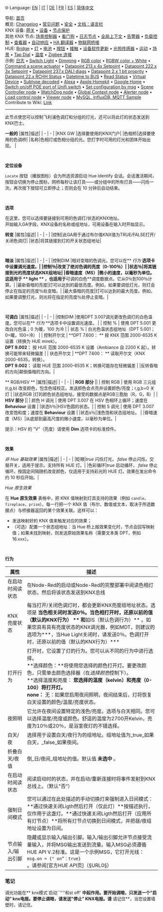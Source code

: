 🌐 Language: [EN](/node-red-contrib-knx-ultimate/wiki/HUE+Light) | [IT](/node-red-contrib-knx-ultimate/wiki/it-HUE+Light) | [DE](/node-red-contrib-knx-ultimate/wiki/de-HUE+Light) | [FR](/node-red-contrib-knx-ultimate/wiki/fr-HUE+Light) | [ES](/node-red-contrib-knx-ultimate/wiki/es-HUE+Light) | [简体中文](/node-red-contrib-knx-ultimate/wiki/zh-CN-HUE+Light)

<!-- NAV START -->
导航: [首页](/node-red-contrib-knx-ultimate/wiki/zh-CN-Home)  
概览: [Changelog](https://github.com/Supergiovane/node-red-contrib-knx-ultimate/blob/master/CHANGELOG.md) • [常见问题](/node-red-contrib-knx-ultimate/wiki/zh-CN-FAQ-Troubleshoot) • [安全](/node-red-contrib-knx-ultimate/wiki/zh-CN-SECURITY) • [文档：语言栏](/node-red-contrib-knx-ultimate/wiki/zh-CN-Docs-Language-Bar)  
KNX 设备: [网关](/node-red-contrib-knx-ultimate/wiki/zh-CN-Gateway-configuration) • [设备](/node-red-contrib-knx-ultimate/wiki/zh-CN-Device) • [节点保护](/node-red-contrib-knx-ultimate/wiki/zh-CN-Protections)  
其他 KNX 节点: [场景控制器](/node-red-contrib-knx-ultimate/wiki/zh-CN-SceneController-Configuration) • [看门狗](/node-red-contrib-knx-ultimate/wiki/zh-CN-WatchDog-Configuration) • [日志节点](/node-red-contrib-knx-ultimate/wiki/zh-CN-Logger-Configuration) • [全局上下文](/node-red-contrib-knx-ultimate/wiki/zh-CN-GlobalVariable) • [告警器](/node-red-contrib-knx-ultimate/wiki/zh-CN-Alerter-Configuration) • [负载控制](/node-red-contrib-knx-ultimate/wiki/zh-CN-LoadControl-Configuration) • [查看器](/node-red-contrib-knx-ultimate/wiki/zh-CN-knxUltimateViewer) • [自动响应](/node-red-contrib-knx-ultimate/wiki/zh-CN-KNXAutoResponder) • [HA 翻译器](/node-red-contrib-knx-ultimate/wiki/zh-CN-HATranslator) • [物联网桥接](/node-red-contrib-knx-ultimate/wiki/zh-CN-IoT-Bridge-Configuration)  
HUE: [Bridge](/node-red-contrib-knx-ultimate/wiki/zh-CN-HUE+Bridge+configuration) • [灯](/node-red-contrib-knx-ultimate/wiki/zh-CN-HUE+Light) • [电池](/node-red-contrib-knx-ultimate/wiki/zh-CN-HUE+Battery) • [按钮](/node-red-contrib-knx-ultimate/wiki/zh-CN-HUE+Button) • [接触](/node-red-contrib-knx-ultimate/wiki/zh-CN-HUE+Contact+sensor) • [设备软件更新](/node-red-contrib-knx-ultimate/wiki/zh-CN-HUE+Device+software+update) • [光照传感器](/node-red-contrib-knx-ultimate/wiki/zh-CN-HUE+Light+sensor) • [运动](/node-red-contrib-knx-ultimate/wiki/zh-CN-HUE+Motion) • [场景](/node-red-contrib-knx-ultimate/wiki/zh-CN-HUE+Scene) • [Tap Dial](/node-red-contrib-knx-ultimate/wiki/zh-CN-HUE+Tapdial) • [温度](/node-red-contrib-knx-ultimate/wiki/zh-CN-HUE+Temperature+sensor) • [Zigbee 连接](/node-red-contrib-knx-ultimate/wiki/zh-CN-HUE+Zigbee+connectivity)  
示例: [日志](/node-red-contrib-knx-ultimate/wiki/zh-CN-Logger-Sample) • [Switch Light](/node-red-contrib-knx-ultimate/wiki/-Sample---Switch-light) • [Dimming](/node-red-contrib-knx-ultimate/wiki/-Sample---Dimming) • [RGB color](/node-red-contrib-knx-ultimate/wiki/-Sample---RGB-Color) • [RGBW color + White](/node-red-contrib-knx-ultimate/wiki/-Sample---RGBW-Color-plus-White) • [Command a scene actuator](/node-red-contrib-knx-ultimate/wiki/-Sample---Control-a-scene-actuator) • [Datapoint 213.x 4x Setpoint](/node-red-contrib-knx-ultimate/wiki/-Sample---DPT213) • [Datapoint 222.x 3x Setpoint](/node-red-contrib-knx-ultimate/wiki/-Sample---DPT222) • [Datapoint 237.x DALI diags](/node-red-contrib-knx-ultimate/wiki/-Sample---DPT237) • [Datapoint 2.x 1 bit proprity](/node-red-contrib-knx-ultimate/wiki/-Sample---DPT2) • [Datapoint 22.x RCHH Status](/node-red-contrib-knx-ultimate/wiki/-Sample---DPT22) • [Datetime to BUS](/node-red-contrib-knx-ultimate/wiki/-Sample---DateTime-to-BUS) • [Read Status](/node-red-contrib-knx-ultimate/wiki/-Sample---Read-value-from-Device) • [Virtual Device](/node-red-contrib-knx-ultimate/wiki/-Sample---Virtual-Device) • [Subtype decoded](/node-red-contrib-knx-ultimate/wiki/-Sample---Subtype) • [Alexa](/node-red-contrib-knx-ultimate/wiki/-Sample---Alexa) • [Apple Homekit](/node-red-contrib-knx-ultimate/wiki/-Sample---Apple-Homekit) • [Google Home](/node-red-contrib-knx-ultimate/wiki/-Sample---Google-Assistant) • [Switch on/off POE port of Unifi switch](/node-red-contrib-knx-ultimate/wiki/-Sample---UnifiPOE) • [Set configuration by msg](/node-red-contrib-knx-ultimate/wiki/-Sample-setConfig) • [Scene Controller node](/node-red-contrib-knx-ultimate/wiki/Sample-Scene-Node) • [WatchDog node](/node-red-contrib-knx-ultimate/wiki/-Sample---WatchDog) • [Global Context node](/node-red-contrib-knx-ultimate/wiki/SampleGlobalContextNode) • [Alerter node](/node-red-contrib-knx-ultimate/wiki/SampleAlerter) • [Load control node](/node-red-contrib-knx-ultimate/wiki/SampleLoadControl) • [Viewer node](/node-red-contrib-knx-ultimate/wiki/knxUltimateViewer) • [MySQL, InfluxDB, MQTT Sample](/node-red-contrib-knx-ultimate/wiki/Sample-KNX2MQTT-KNX2MySQL-KNX2InfluxDB)  
Contribute to Wiki: [Link](/node-red-contrib-knx-ultimate/wiki/zh-CN-Manage-Wiki)
<!-- NAV END -->

---

<p>此节点使您可以控制飞利浦色调灯和分组的灯光，还可以将此灯的状态发送到KNX巴士。</p>

**一般的**
|属性|描述|
| - | - |
|KNX GW |选择要使用的KNX门户|
|色相桥|选择要使用的色调桥|
|名称|色相灯或色相分组的光。您打字时可用的灯光和团体开始出现。 |

<br/>

**定位设备**

`Locate` 按钮（播放图标）会为所选资源启动 Hue Identify 会话。会话激活期间，按钮会切换为停止图标，网桥每秒让该灯具——或分组中的所有灯具——闪烁一次。再次按下按钮可立即停止；否则会在 10 分钟后自动结束。

<br/>

**选项**

在这里，您可以选择要链接到可用的色调灯/状态的KNX地址。<br/>
开始输入GA字段，KNX设备的名称或组地址，可用设备在输入时开始显示。

**转变**
|属性|描述|
| - | - |
|控制|此GA用于通过布尔值KNX值为TRUE/FALSE打开/关闭色调灯|
|状态|将其链接到灯的开关状态组地址|

<br/>

**暗淡**
|属性|描述|
| - | - |
|控制DIM |相对变暗的色调光。您可以在\*\* _行为_ **选项卡中设置调光速度。|
|控制％|改变了绝对色调的亮度（0-100％）|
|状态％|将其链接到光的亮度状态KNX组地址|
|昏暗速度（MS）|微小的速度，以毫秒为单位。这适用于 ** light ** ，也适用于**可调的白色\*\*调度数据点。它从0％到100％计算。|
|最新昏暗的亮度|灯可以达到的最低亮度。例如，如果要调低灯光，则灯会停止在指定的亮度％处变暗。|
|最大昏暗的亮度|灯可以达到的最大亮度。例如，如果要调整灯光，则光将在指定的亮度％处停止变暗。|

<br/>

**可调白**
|属性|描述|
| - | - |
|控制DIM |使用DPT 3.007调光更改色调灯的白色温度。您可以在\*\* _行为_ \*\*选项卡中设置调光速度。 |
| 控制 % | 使用 DPT 5.001 更改白光色温；0 为暖，100 为冷 |
| 状态 % | 白光色温状态组地址（DPT 5.001；0=暖，100=冷） |
| 控制开尔文 | **DPT 7.600： ** 按 KNX 范围 2000-6535 K 设置（转换为 HUE mirek）。<br/>**DPT 9.002：** 按 HUE 范围 2000-6535 K 设置（Ambiance 自 2200 K 起）。转换可能带来轻微偏差 |
| 状态开尔文 | **DPT 7.600： ** 读取开尔文（KNX 2000-6535，转换）。<br/>**DPT 9.002：** 读取 HUE 范围 2000-6535 K；转换可能存在轻微偏差 |
|反转昏暗的方向|颠倒昏暗的方向。|
<br/>

\*\* RGB/HSV \*\*
|属性|描述|
| - | - |
| **RGB 部分** ||
| 控制 RGB | 使用 RGB 三元组 (r,g,b) 改变颜色，包含色域校正。发送颜色会点亮并设置颜色/亮度；r,g,b=0 关灯 |
|状态RGB |灯的颜色状态组地址。接受的数据点是RGB三胞胎（R，G，B）|
| **HSV 部分** ||
| 颜色 H 调光 | 使用 DPT 3.007 在 HSV 色相环上循环；速度在 **Behaviour** 设置 |
|状态h％|HSV色圆的状态。|
| 控制 S 调光 | 使用 DPT 3.007 改变饱和度；速度在 **Behaviour** 设置 |
|状态s％|浅色饱和状态组地址。 |
|昏暗速度（MS）|从底部到最高尺度的微小速度，以毫秒为单位。|

提示：HSV 的 "V”（亮度）请使用 **Dim** 选项卡的标准控件。

<br/>

**效果**

_非 Hue 基础效果_
|属性|描述|
| - | - |
|眨眼|_true_ 闪烁灯光， _false_ 停止闪烁。交替开关，适用于提示。支持所有 HUE 灯。|
|色彩循环|_true_ 启动循环， _false_ 停止循环。按固定间隔随机改变颜色，仅适用于支持彩光的 HUE 灯。效果在发出命令约 10 秒后开始。|

_Hue 原生效果_

在 **Hue 原生效果** 表格中，把 KNX 值映射到灯具支持的效果（例如 `candle`、`fireplace`、`prism`）。每一行把一个 KNX 值（布尔、数值或文本，取决于所选数据点）与桥接器返回的某个效果关联。这样可以：

- 发送映射好的 KNX 值来触发对应的效果；
- （可选）配置一个状态组地址：当 Hue 桥上报效果变化时，节点会回写映射值；如果未找到映射，则发送原始效果名称（需要文本类 DPT，例如 16.xxx）。

<br/>

**行为**

|属性|描述|
|----------------------------------------------------- |----------------------------------------------------------------------------------------------------------------------------------------------------------------------------------------------------------------------------------------------------------------------------------------------------------------------------------------------------------------------------------------------------------------------------------------------------------------------------------------------------|
|在启动时阅读状态|在Node-Red的启动或Node-Red的完整部署中阅读色相灯状态，然后将该状态发送到KNX总线|
|KNX亮度状态|每当打开/关闭色调灯时，都会更新KNX亮度组地址状态。选项是 **当色相关闭时发送0％。当色相打开时，还原以前的值（默认的KNX行为） ** 和**如IS（默认色调行为）** 。如果您具有具有亮度状态的KNX调光器，例如MDT，则建议的选项为\*\*\*，当Hue Light关闭时，请发送0％。色调打开时，还原以前的值（默认的KNX行为）\*\*\* |
|打开行为|打开时，它设置了灯的行为。您可以从不同的行为中进行选择。<br/> \*\*选择颜色：\*\*将使用您选择的颜色打开灯。要更改颜色，只需单击颜色选择器（&#x5728;_&#x9009;择颜&#x8272;_&#x63A7;制下）。<br/> \*\*选择温度和亮度： **您选择的温度（kelvin）和亮度（0-100）将打开灯。<br/> none：** 无：如果您启用夜间照明，夜间结束后，灯将恢复白天设置的颜色/温度/亮度状态。|
|夜照明|它允许在夜间设置特定的浅色/亮度。选项与白天相同。您可以选择温度/亮度或颜色。舒适的温度为2700开Kelvin，亮度为10％或20％，是浴室夜灯的不错选择。 |
|白天/夜|选择用于设置白天/夜行为的组地址。组地址值为\_true\_如果白天，\_false\_如果夜间。|
|折叠白天/夜值|倒\_日/夜间\_组地址的值。默认值 **未选中** 。|
|在启动时阅读状态|阅读启动时的状态，并在启动/重新连接时将事件发射到KNX总线上。（默认"否”）|
|强制日间模式|您可以通过在此处描述的手动切换灯来强制进入日间模式：\*\*通过快速关闭Ligth然后打开（仅此灯）\*\*按描述执行，仅作用于这盏灯。\*\*通过快速关闭Ligth然后打开（应用所有灯节点）\*\*将所有灯节点切换到日间模式，并把昼/夜组地址设置为日间。|
|节点输入/输出引脚|隐藏或显示输入/输出引脚。输入/输出引脚允许节点接受流量输入，并将MSG输出发送到流量。输入MSG必须遵循HUE API V.2标准。这是一个示例MSG，它打开光线：<code> msg.on = {" on”：true} </code>。请参阅\[官方HUE API页]（§URL0§）|

### 笔记

调光功能在\*\* knx模式\`启动\`\`''''和st off' **中起作用。要开始调暗，只发送一个"启动” knx电报。要停止调暗，请发送"停止” KNX电报。请** 请记住\*\*，当您设置墙壁时，请记住。

<br/>

<br/>
